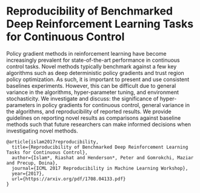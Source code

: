 # Reproducibility of Benchmarked Deep Reinforcement Learning Tasks for Continuous Control

Policy gradient methods in reinforcement learning have become increasingly prevalent
for state-of-the-art performance in continuous control tasks. Novel methods
typically benchmark against a few key algorithms such as deep deterministic policy
gradients and trust region policy optimization. As such, it is important to
present and use consistent baselines experiments. However, this can be difficult
due to general variance in the algorithms, hyper-parameter tuning, and environment
stochasticity. We investigate and discuss: the significance of hyper-parameters in
policy gradients for continuous control, general variance in the algorithms, and
reproducibility of reported results. We provide guidelines on reporting novel results
as comparisons against baseline methods such that future researchers can make
informed decisions when investigating novel methods.

```
@article{islam2017reproducibility,
  title={Reproducibility of Benchmarked Deep Reinforcement Learning Tasks for Continuous Control},
  author={Islam*, Riashat and Henderson*, Peter and Gomrokchi, Maziar and Precup, Doina},
  journal={ICML 2017 Reproducibility in Machine Learning Workshop},
  year={2017},
  url={https://arxiv.org/pdf/1708.04133.pdf}
}
```
